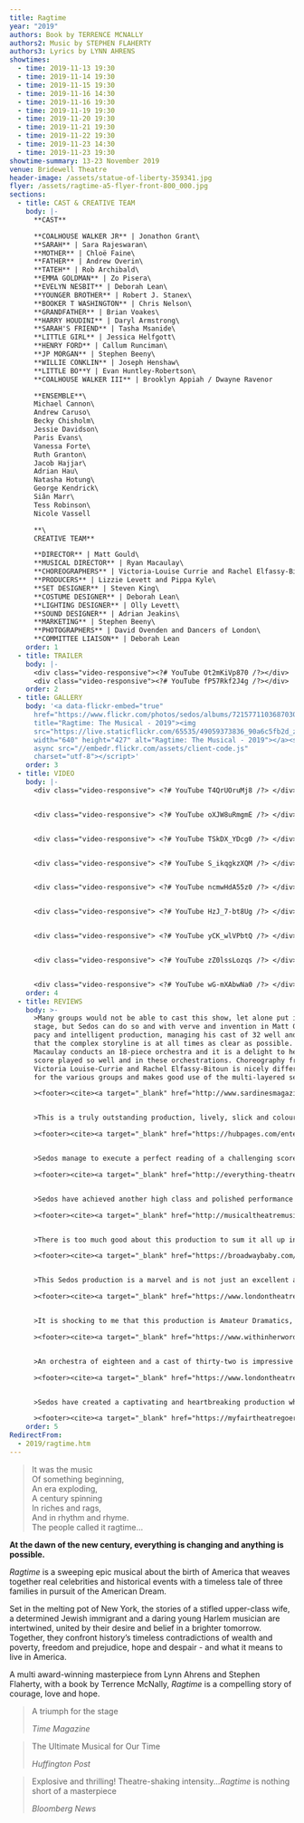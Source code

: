 ```yaml
---
title: Ragtime
year: "2019"
authors: Book by TERRENCE MCNALLY
authors2: Music by STEPHEN FLAHERTY
authors3: Lyrics by LYNN AHRENS
showtimes:
  - time: 2019-11-13 19:30
  - time: 2019-11-14 19:30
  - time: 2019-11-15 19:30
  - time: 2019-11-16 14:30
  - time: 2019-11-16 19:30
  - time: 2019-11-19 19:30
  - time: 2019-11-20 19:30
  - time: 2019-11-21 19:30
  - time: 2019-11-22 19:30
  - time: 2019-11-23 14:30
  - time: 2019-11-23 19:30
showtime-summary: 13-23 November 2019
venue: Bridewell Theatre
header-image: /assets/statue-of-liberty-359341.jpg
flyer: /assets/ragtime-a5-flyer-front-800_000.jpg
sections:
  - title: CAST & CREATIVE TEAM
    body: |-
      **CAST**

      **COALHOUSE WALKER JR** | Jonathon Grant\
      **SARAH** | Sara Rajeswaran\
      **MOTHER** | Chloë Faine\
      **FATHER** | Andrew Overin\
      **TATEH** | Rob Archibald\
      **EMMA GOLDMAN** | Zo Pisera\
      **EVELYN NESBIT** | Deborah Lean\
      **YOUNGER BROTHER** | Robert J. Stanex\
      **BOOKER T WASHINGTON** | Chris Nelson\
      **GRANDFATHER** | Brian Voakes\
      **HARRY HOUDINI** | Daryl Armstrong\
      **SARAH'S FRIEND** | Tasha Msanide\
      **LITTLE GIRL** | Jessica Helfgott\
      **HENRY FORD** | Callum Runciman\
      **JP MORGAN** | Stephen Beeny\
      **WILLIE CONKLIN** | Joseph Henshaw\
      **LITTLE BO**Y | Evan Huntley-Robertson\
      **COALHOUSE WALKER III** | Brooklyn Appiah / Dwayne Ravenor

      **ENSEMBLE**\
      Michael Cannon\
      Andrew Caruso\
      Becky Chisholm\
      Jessie Davidson\
      Paris Evans\
      Vanessa Forte\
      Ruth Granton\
      Jacob Hajjar\
      Adrian Hau\
      Natasha Hotung\
      George Kendrick\
      Siân Marr\
      Tess Robinson\
      Nicole Vassell

      **\
      CREATIVE TEAM**

      **DIRECTOR** | Matt Gould\
      **MUSICAL DIRECTOR** | Ryan Macaulay\
      **CHOREOGRAPHERS** | Victoria-Louise Currie and Rachel Elfassy-Bitoun\
      **PRODUCERS** | Lizzie Levett and Pippa Kyle\
      **SET DESIGNER** | Steven King\
      **COSTUME DESIGNER** | Deborah Lean\
      **LIGHTING DESIGNER** | Olly Levett\
      **SOUND DESIGNER** | Adrian Jeakins\
      **MARKETING** | Stephen Beeny\
      **PHOTOGRAPHERS** | David Ovenden and Dancers of London\
      **COMMITTEE LIAISON** | Deborah Lean
    order: 1
  - title: TRAILER
    body: |-
      <div class="video-responsive"><?# YouTube Ot2mKiVp870 /?></div> 
      <div class="video-responsive"><?# YouTube fP57Rkf2J4g /?></div>      
    order: 2
  - title: GALLERY
    body: '<a data-flickr-embed="true"
      href="https://www.flickr.com/photos/sedos/albums/72157711036870308"
      title="Ragtime: The Musical - 2019"><img
      src="https://live.staticflickr.com/65535/49059373836_90a6c5fb2d_z.jpg"
      width="640" height="427" alt="Ragtime: The Musical - 2019"></a><script
      async src="//embedr.flickr.com/assets/client-code.js"
      charset="utf-8"></script>'
    order: 3
  - title: VIDEO
    body: |-
      <div class="video-responsive"> <?# YouTube T4QrUOruMj8 /?> </div>


      <div class="video-responsive"> <?# YouTube oXJW8uRmgmE /?> </div>


      <div class="video-responsive"> <?# YouTube TSkDX_YDcg0 /?> </div>


      <div class="video-responsive"> <?# YouTube S_ikqgkzXQM /?> </div>


      <div class="video-responsive"> <?# YouTube ncmwHdA55z0 /?> </div>


      <div class="video-responsive"> <?# YouTube HzJ_7-bt8Ug /?> </div>


      <div class="video-responsive"> <?# YouTube yCK_wlVPbtQ /?> </div>


      <div class="video-responsive"> <?# YouTube zZ0lssLozqs /?> </div>


      <div class="video-responsive"> <?# YouTube wG-mXAbwNa0 /?> </div>
    order: 4
  - title: REVIEWS
    body: >-
      >Many groups would not be able to cast this show, let alone put it on
      stage, but Sedos can do so and with verve and invention in Matt Gould’s
      pacy and intelligent production, managing his cast of 32 well and ensuring
      that the complex storyline is at all times as clear as possible. MD Ryan
      Macaulay conducts an 18-piece orchestra and it is a delight to hear this
      score played so well and in these orchestrations. Choreography from
      Victoria Louise-Currie and Rachel Elfassy-Bitoun is nicely differentiated
      for the various groups and makes good use of the multi-layered set.

      ><footer><cite><a target="_blank" href="http://www.sardinesmagazine.co.uk/reviews/review.php?REVIEW-Sedos-Ragtime&reviewsID=3775">Ragtime, 2019, Sardines</a></cite></footer>


      >This is a truly outstanding production, lively, slick and colourful. Although Sedos describes itself as “amateur” there’s little doubt that their attitude to every production is totally professional. 

      ><footer><cite><a target="_blank" href="https://hubpages.com/entertainment/Ragtime-a-Sedos-Production-at-the-Bridewell-Theatre-London">Ragtime, 2019, Hub Pages</a></cite></footer>


      >Sedos manage to execute a perfect reading of a challenging score with multiple scene transitions. 

      ><footer><cite><a target="_blank" href="http://everything-theatre.co.uk/2019/11/ragtime-bridewell-theatre-review.html">Ragtime, 2019, Everything Theatre</a></cite></footer>


      >Sedos have achieved another high class and polished performance in Ragtime. It managed to move me from anger to sadness and send shivers down my spine throughout. 

      ><footer><cite><a target="_blank" href="http://musicaltheatremusings.co.uk/ragtime-sedos">Ragtime, 2019, Musical Theatre Musings</a></cite></footer>


      >There is too much good about this production to sum it all up in one short review but if you are a fan of the bombastic in musical theatre.*Ragtime*is a must see and you never know when you might have the opportunity again with such a rarely performed work. Sedos have bravely taken a risk on this one and it has paid off in spades. An accomplished piece of theatre executed by an accomplished group of peoples whose love of the art shines through in everything they do.

      ><footer><cite><a target="_blank" href="https://broadwaybaby.com/shows/ragtime/748113">Ragtime, 2019, Broadway Baby (*****)</a></cite></footer>


      >This Sedos production is a marvel and is not just an excellent amateur production. It is genuinely one of the best shows to grace a London stage this year.

      ><footer><cite><a target="_blank" href="https://www.londontheatrereviews.co.uk/post.cfm?p=1987">Ragtime, 2019, London Theatre Reviews  (*****)</a></cite></footer>


      >It is shocking to me that this production is Amateur Dramatics, as the quality of the performances, the costumes, lighting, orchestra, and production quality is very high. 

      ><footer><cite><a target="_blank" href="https://www.withinherwords.co.uk/post/ragtime-presented-by-sedos">Ragtime, 2019, Within Her Words</a></cite></footer>


      >An orchestra of eighteen and a cast of thirty-two is impressive for the West End these days, let alone amateur dramatics. The production team is worth a mention as well, for several reasons… It is difficult to balance out the sound with a cast and an orchestra as large as this, but the techies here do a remarkable job, with not a single lyric or line of spoken dialogue missed thanks to each and every microphone functioning as it should throughout. 

      ><footer><cite><a target="_blank" href="https://www.londontheatre1.com/reviews/musical/ragtime-at-the-bridewell-theatre-review/">Ragtime, 2019, London Theatre 1 (*****)</a></cite></footer>


      >Sedos have created a captivating and heartbreaking production which should stay with you long after you leave the theatre. You’d be hard pressed to find such an abundance of talent elsewhere in the West End. 

      ><footer><cite><a target="_blank" href="https://myfairtheatregoer.com/2019/11/16/review-ragtime-bridewell-theatre-⋆⋆⋆⋆/">Ragtime, 2019, My Fair Theatregoer</a></cite></footer>
    order: 5
RedirectFrom:
  - 2019/ragtime.htm
---
```

> It was the music\
> Of something beginning,\
> An era exploding,\
> A century spinning\
> In riches and rags,\
> And in rhythm and rhyme.\
> The people called it ragtime…

**At the dawn of the new century, everything is changing and anything is possible.**

*Ragtime* is a sweeping epic musical about the birth of America that weaves together real celebrities and historical events with a timeless tale of three families in pursuit of the American Dream.

Set in the melting pot of New York, the stories of a stifled upper-class wife, a determined Jewish immigrant and a daring young Harlem musician are intertwined, united by their desire and belief in a brighter tomorrow. Together, they confront history’s timeless contradictions of wealth and poverty, freedom and prejudice, hope and despair - and what it means to live in America.

A multi award-winning masterpiece from Lynn Ahrens and Stephen Flaherty, with a book by Terrence McNally, *Ragtime* is a compelling story of courage, love and hope.

>A triumph for the stage
><footer><cite>Time Magazine</cite></footer>

>The Ultimate Musical for Our Time
><footer><cite>Huffington Post</cite></footer>

>Explosive and thrilling! Theatre-shaking intensity...*Ragtime* is nothing short of a masterpiece
><footer><cite>Bloomberg News</cite></footer>
